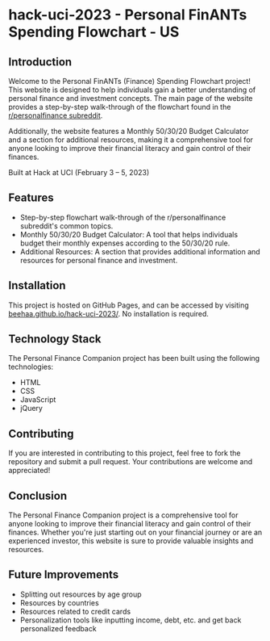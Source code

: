 # hack-uci-2023 - Personal FinANTs Spending Flowchart - US 

## Introduction

Welcome to the Personal FinANTs (Finance) Spending Flowchart project! This website is designed to help individuals gain a better understanding of personal finance and investment concepts. The main page of the website provides a step-by-step walk-through of the flowchart found in the [r/personalfinance subreddit](https://www.reddit.com/r/personalfinance/wiki/commontopics/). 

Additionally, the website features a Monthly 50/30/20 Budget Calculator and a section for additional resources, making it a comprehensive tool for anyone looking to improve their financial literacy and gain control of their finances.

Built at Hack at UCI (February 3 – 5, 2023)

## Features

- Step-by-step flowchart walk-through of the r/personalfinance subreddit's common topics.
- Monthly 50/30/20 Budget Calculator: A tool that helps individuals budget their monthly expenses according to the 50/30/20 rule.
- Additional Resources: A section that provides additional information and resources for personal finance and investment.

## Installation

This project is hosted on GitHub Pages, and can be accessed by visiting [beehaa.github.io/hack-uci-2023/](https://beehaa.github.io/hack-uci-2023/). No installation is required.

## Technology Stack

The Personal Finance Companion project has been built using the following technologies:

- HTML
- CSS
- JavaScript
- jQuery

## Contributing

If you are interested in contributing to this project, feel free to fork the repository and submit a pull request. Your contributions are welcome and appreciated!

## Conclusion

The Personal Finance Companion project is a comprehensive tool for anyone looking to improve their financial literacy and gain control of their finances. Whether you're just starting out on your financial journey or are an experienced investor, this website is sure to provide valuable insights and resources.

## Future Improvements 

- Splitting out resources by age group
- Resources by countries
- Resources related to credit cards
- Personalization tools like inputting income, debt, etc. and get back personalized feedback
